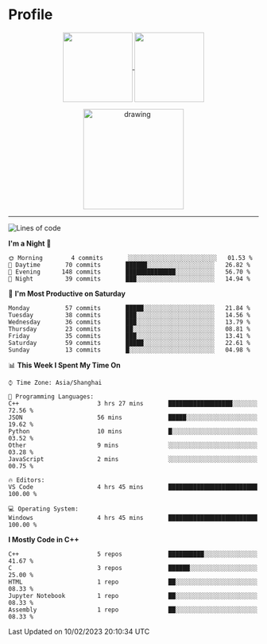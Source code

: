 # Profile

<p align="center">
  <a href="https://github.com/SourVoice">
    <img
      align="center"
      height="140em"
      src="https://github-readme-stats.vercel.app/api?username=SourVoice&show_icons=true&include_all_commits=true&count_private=true&theme=tokyonight"
    />
  </a>
  <a href="https://github.com/SourVoice">
    <img
      align="center"
      height="140em"
      src="https://github-readme-stats.vercel.app/api/top-langs/?username=SourVoice&show_icons=true&include_all_commits=true&count_private=true&layout=compact&theme=tokyonight"
    />
  </a>
</p>

<p align="center">
   <a href="https://github.com/SourVoice">
    <img
      align="center"
      height="202em"
      alt="drawing"
      src="https://activity-graph.herokuapp.com/graph?username=SourVoice&theme=react-dark"
    />
  </a>
</p>

---
<!--START_SECTION:waka-->
![Lines of code](https://img.shields.io/badge/From%20Hello%20World%20I%27ve%20Written-244%20Thousand%20lines%20of%20code-blue)

**I'm a Night 🦉** 

```text
🌞 Morning        4 commits       ░░░░░░░░░░░░░░░░░░░░░░░░░   01.53 % 
🌆 Daytime       70 commits       ██████░░░░░░░░░░░░░░░░░░░   26.82 % 
🌃 Evening      148 commits       ██████████████░░░░░░░░░░░   56.70 % 
🌙 Night         39 commits       ███░░░░░░░░░░░░░░░░░░░░░░   14.94 % 

```
📅 **I'm Most Productive on Saturday** 

```text
Monday          57 commits       █████░░░░░░░░░░░░░░░░░░░░   21.84 % 
Tuesday         38 commits       ███░░░░░░░░░░░░░░░░░░░░░░   14.56 % 
Wednesday       36 commits       ███░░░░░░░░░░░░░░░░░░░░░░   13.79 % 
Thursday        23 commits       ██░░░░░░░░░░░░░░░░░░░░░░░   08.81 % 
Friday          35 commits       ███░░░░░░░░░░░░░░░░░░░░░░   13.41 % 
Saturday        59 commits       █████░░░░░░░░░░░░░░░░░░░░   22.61 % 
Sunday          13 commits       █░░░░░░░░░░░░░░░░░░░░░░░░   04.98 % 

```


📊 **This Week I Spent My Time On** 

```text
⌚︎ Time Zone: Asia/Shanghai

💬 Programming Languages: 
C++                      3 hrs 27 mins       ██████████████████░░░░░░░   72.56 % 
JSON                     56 mins             █████░░░░░░░░░░░░░░░░░░░░   19.62 % 
Python                   10 mins             █░░░░░░░░░░░░░░░░░░░░░░░░   03.52 % 
Other                    9 mins              ░░░░░░░░░░░░░░░░░░░░░░░░░   03.28 % 
JavaScript               2 mins              ░░░░░░░░░░░░░░░░░░░░░░░░░   00.75 % 

🔥 Editors: 
VS Code                  4 hrs 45 mins       █████████████████████████   100.00 % 

💻 Operating System: 
Windows                  4 hrs 45 mins       █████████████████████████   100.00 % 

```

**I Mostly Code in C++** 

```text
C++                      5 repos             ██████████░░░░░░░░░░░░░░░   41.67 % 
C                        3 repos             ██████░░░░░░░░░░░░░░░░░░░   25.00 % 
HTML                     1 repo              ██░░░░░░░░░░░░░░░░░░░░░░░   08.33 % 
Jupyter Notebook         1 repo              ██░░░░░░░░░░░░░░░░░░░░░░░   08.33 % 
Assembly                 1 repo              ██░░░░░░░░░░░░░░░░░░░░░░░   08.33 % 

```



 Last Updated on 10/02/2023 20:10:34 UTC
<!--END_SECTION:waka-->

